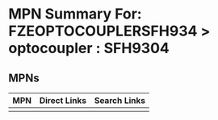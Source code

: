 



# MPN Summary For: FZEOPTOCOUPLERSFH934 > optocoupler : SFH9304

## MPNs
  

|MPN|Direct Links|Search Links|
| :--- | :--- | :--- |
||||
